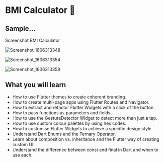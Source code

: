 # BMI Calculator 💪

## Sample...


Screenshot BMI Calculator


![Screenshot_1606313348](https://user-images.githubusercontent.com/72295827/100232670-82150d80-2edd-11eb-8d4e-eabb1712d362.png)


![Screenshot_1606313354](https://user-images.githubusercontent.com/72295827/100232682-86412b00-2edd-11eb-98c2-1c1d57976e49.png)


![Screenshot_1606313358](https://user-images.githubusercontent.com/72295827/100232692-893c1b80-2edd-11eb-8ba9-1dddba2857bf.png)











## What you will learn

- How to use Flutter themes to create coherent branding. 
- How to create multi-page apps using Flutter Routes and Navigator.
- How to extract and refactor Flutter Widgets with a click of the button. 
- How to pass functions as parameters and fields.
- How to use the GestureDetector Widget to detect more than just a tap.
- How to use custom colour palettes by using hex codes.
- How to customise Flutter Widgets to achieve a specific design style.
- Understand Dart Enums and the Ternary Operator.
- Learn about composition vs. inheritance and the Flutter way of creating custom UI.
- Understand the difference between const and final in Dart and when to use each.

